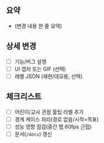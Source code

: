 
## 요약
- (변경 내용 한 줄 요약)

## 상세 변경
- [ ] 기능/버그 설명
- [ ] UI 캡처 또는 GIF (선택)
- [ ] 레벨 JSON (재현/데모용, 선택)

## 체크리스트
- [ ] 어린이/교사 관점 툴팁·라벨 추가
- [ ] 경계 케이스 처리(경로 없음/시작=목표)
- [ ] 성능 영향 점검(중간 맵 60fps 근접)
- [ ] 문서(`/docs`) 갱신
